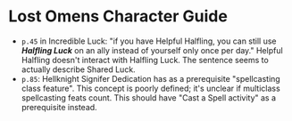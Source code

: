 # Lost Omens Character Guide

* `p.45` in Incredible Luck: "if you have Helpful Halfling, you can still use ***Halfling Luck*** on an ally instead of yourself only once per day."
  Helpful Halfling doesn't interact with Halfling Luck.
  The sentence seems to actually describe Shared Luck.
* `p.85`: Hellknight Signifer Dedication has as a prerequisite "spellcasting class feature".
  This concept is poorly defined; it's unclear if multiclass spellcasting feats count.
  This should have "Cast a Spell activity" as a prerequisite instead.
